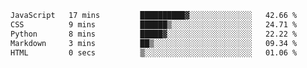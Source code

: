 <!--START_SECTION:waka-->

```txt
JavaScript   17 mins         ██████████▓░░░░░░░░░░░░░░   42.66 %
CSS          9 mins          ██████▒░░░░░░░░░░░░░░░░░░   24.71 %
Python       8 mins          █████▓░░░░░░░░░░░░░░░░░░░   22.22 %
Markdown     3 mins          ██▒░░░░░░░░░░░░░░░░░░░░░░   09.34 %
HTML         0 secs          ▒░░░░░░░░░░░░░░░░░░░░░░░░   01.06 %
```

<!--END_SECTION:waka--> 
 
